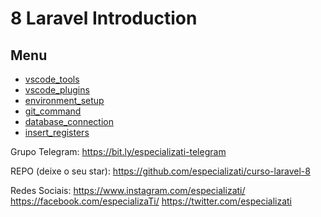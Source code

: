 # 8 Laravel Introduction 

## Menu
  - [vscode_tools](https://github.com/laravel-dev-ti-cabo-ifpe/8-laravel-intro-especializati/blob/master/readme/vscode_tools.md)
  - [vscode_plugins](https://github.com/laravel-dev-ti-cabo-ifpe/8-laravel-intro-especializati/blob/master/readme/vscode_plugins.md)
  - [environment_setup](https://github.com/laravel-dev-ti-cabo-ifpe/8-laravel-intro-especializati/blob/master/readme/environment_setup.md)
  - [git_command](https://github.com/laravel-dev-ti-cabo-ifpe/8-laravel-intro-especializati/blob/master/readme/git_command.md)
  - [database_connection](https://github.com/laravel-dev-ti-cabo-ifpe/8-laravel-intro-especializati/blob/master/readme/database_connection.md)
  - [insert_registers](https://github.com/laravel-dev-ti-cabo-ifpe/8-laravel-intro-especializati/blob/master/readme/insert_registers.md)
  
  
  
  
  Grupo Telegram: https://bit.ly/especializati-telegram

REPO (deixe o seu star): https://github.com/especializati/curso-laravel-8

Redes Sociais:
https://www.instagram.com/especializati/
https://facebook.com/especializaTi/
https://twitter.com/especializati